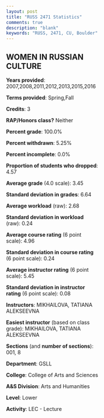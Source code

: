 ```yaml
---
layout: post
title: "RUSS 2471 Statistics"
comments: true
description: "blank"
keywords: "RUSS, 2471, CU, Boulder"
--- 
```

<head>
<script src="https://ajax.googleapis.com/ajax/libs/jquery/2.1.3/jquery.min.js"></script>
<script src="https://dl.dropboxusercontent.com/s/pc42nxpaw1ea4o9/highcharts.js?dl=0"></script>
<!-- <script src="../assets/js/highcharts.js"></script> -->
<style type="text/css">@font-face {
	font-family: "Bebas Neue";
	src: url(https://www.filehosting.org/file/details/544349/BebasNeue%20Regular.otf) format("opentype");
	}
	h1.Bebas { 
		font-family: "Bebas Neue", Verdana, Tahoma;
	}
</style>
</head>
<body>
	<div id="container" style="float: right; width: 45%; height: 88%; margin-left: 2.5%; margin-right: 2.5%;"></div>
	<script language="JavaScript">
		$(document).ready(function() {
		var chart = {type: 'column'};
		var title = {text: 'Grade Distribution'};
		var xAxis = {categories: ['A','B','C','D','F'],crosshair: true};
		var yAxis = {min: 0,title: {text: 'Percentage'}};
		var tooltip = {headerFormat: '<center><b><span style="font-size:20px">{point.key}</span></b></center>',
		               pointFormat: '<td style="padding:0"><b>{point.y:.1f}%</b></td>',
		               footerFormat: '</table>',shared: true,useHTML: true};
		var plotOptions = {column: {pointPadding: 0.0,borderWidth: 0}};  
		var credits = {enabled: false};var series= [{name: 'Percent',data: [55.85,38.3,3.19,1.06,1.6,]}];
		var json = {};
		json.chart = chart;
		json.title = title;
		json.tooltip = tooltip;
		json.xAxis = xAxis;
		json.yAxis = yAxis;  
		json.series = series;
		json.plotOptions = plotOptions;  
		json.credits = credits;
		$('#container').highcharts(json);
	});
	</script>
</body>
			   
## WOMEN IN RUSSIAN CULTURE

**Years provided**: 2007,2008,2011,2012,2013,2015,2016

**Terms provided**: Spring,Fall

**Credits**: 3

**RAP/Honors class?** Neither

**Percent grade**: 100.0%

**Percent withdrawn**: 5.25%

**Percent incomplete**: 0.0%

**Proportion of students who dropped**: 4.57

**Average grade** (4.0 scale): 3.45

**Standard deviation in grades**: 6.64

**Average workload** (raw): 2.68

**Standard deviation in workload** (raw): 0.24

**Average course rating** (6 point scale): 4.96

**Standard deviation in course rating** (6 point scale): 0.24

**Average instructor rating** (6 point scale): 5.45

**Standard deviation in instructor rating** (6 point scale): 0.08

**Instructors**: MIKHAILOVA, TATIANA ALEKSEEVNA

**Easiest instructor** (based on class grade): MIKHAILOVA, TATIANA ALEKSEEVNA

**Sections** (and **number of sections**): 001, 8

**Department**: GSLL

**College**: College of Arts and Sciences

**A&S Division**: Arts and Humanities

**Level**: Lower

**Activity**: LEC - Lecture